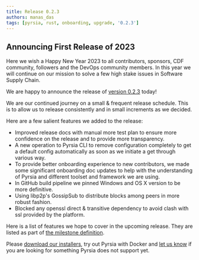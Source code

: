 ```yaml
---
title: Release 0.2.3
authors: manas_das
tags: [pyrsia, rust, onboarding, upgrade, '0.2.3']
---
```


## Announcing First Release of 2023

Here we wish a Happy New Year 2023 to all contributors, sponsors, CDF community, followers and the DevOps community
members. In this year we will continue on our mission to solve a few high stake issues in Software Supply Chain.

We are happy to announce the release of [version 0.2.3](https://github.com/pyrsia/pyrsia/releases/tag/v0.2.3) today!

We are our continued journey on a small & frequent release schedule. This is to allow us to release consistently and in 
small increments as we decided.

Here are a few salient features we added to the release:

* Improved release docs with manual more test plan to ensure more confidence on the release and to provide more 
transparency.
* A new operation to Pyrsia CLI to remove configuration completely to get a default config automatically as soon as we 
initiate a get through various way.
* To provide better onboarding experience to new contributors, we made some significant onboarding doc updates to help 
with the understanding of Pyrsia and different toolset and framework we are using.
* In GitHub build pipeline we pinned Windows and OS X version to be more definitive.
* Using libp2p's GossipSub to distribute blocks among peers in more robust fashion.
* Blocked any openssl direct & transitive dependency to avoid clash with ssl provided by the platform.

Here is a list of features we hope to cover in the upcoming release. They are listed as part of 
[the milestone definition](https://github.com/pyrsia/pyrsia/milestone/9).

Please [download our installers](https://pyrsia.io/docs/tutorials/quick-installation/), try out Pyrsia with Docker and 
[let us know](https://pyrsia.io/docs/community/get_involved/) if you are looking for something Pyrsia does not support 
yet.
